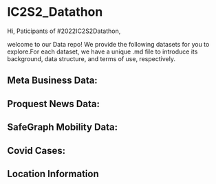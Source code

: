 # IC2S2_Datathon

Hi, Paticipants of #2022IC2S2Datathon,

welcome to our Data repo!
We provide the following datasets for you to explore.For each dataset, we have a unique .md file to introduce its background, data structure, and terms of use, respectively.


## Meta Business Data:


## Proquest News Data:

## SafeGraph Mobility Data:

## Covid Cases:

## Location Information


